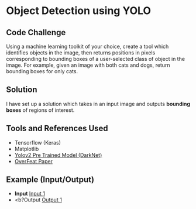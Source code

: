 # Object Detection using YOLO

## Code Challenge
Using a machine learning toolkit of your choice, create a tool which identifies objects in the image, then returns positions in pixels corresponding to bounding boxes of a user-selected class of object in the image. For example, given an image with both cats and dogs, return bounding boxes for only cats.

## Solution
I have set up a solution which takes in an input image and outputs <b>bounding boxes</b> of regions of interest.

## Tools and References Used
* Tensorflow (Keras)
* Matplotlib
* [Yolov2 Pre Trained Model (DarkNet)](https://pjreddie.com/darknet/yolo/)
* [OverFeat Paper](https://arxiv.org/abs/1312.6229)

## Example (Input/Output)
* <b>Input</b>
[Input 1](https://github.com/monstahzxz/caMicroscope_demo/examples/input1.jpg)
* <b?Output</b>
[Output 1](https://github.com/monstahzxz/caMicroscope_demo/examples/output1.jpg)
